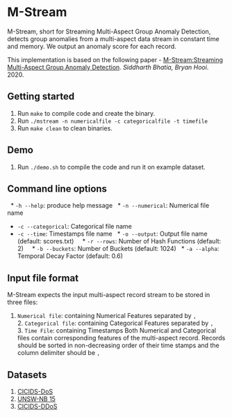 # M-Stream
M-Stream, short for Streaming Multi-Aspect Group Anomaly Detection, detects group anomalies from a multi-aspect data stream in constant time and memory. We output an anomaly score for each record.

This implementation is based on the following paper - [M-Stream:Streaming Multi-Aspect Group Anomaly Detection](). *Siddharth Bhatia, Bryan Hooi*. 2020.

## Getting started
1. Run `make` to compile code and create the binary.
2. Run `./mstream -n numericalfile -c categoricalfile -t timefile `
3. Run `make clean` to clean binaries.

## Demo
1. Run `./demo.sh` to compile the code and run it on example dataset.


## Command line options
  * `-h --help`: produce help message
  * `-n --numerical`: Numerical file name
  * `-c --categorical`: Categorical file name
  * `-c --time`: Timestamps file name
  * `-o --output`: Output file name (default: scores.txt)  
  * `-r --rows`: Number of Hash Functions (default: 2)  
  * `-b --buckets`: Number of Buckets (default: 1024)
  * `-a --alpha`: Temporal Decay Factor (default: 0.6)


## Input file format
M-Stream expects the input multi-aspect record stream to be stored in three files:
1. `Numerical file`: containing Numerical Features separated by `,`
2. `Categorical file`: containing Categorical Features separated by `,`
3. `Time File`: containing Timestamps
Both Numerical and Categorical files contain corresponding features of the multi-aspect record. Records should be sorted in non-decreasing order of their time stamps and the column delimiter should be `,`


## Datasets
1. [CICIDS-DoS](https://www.unb.ca/cic/datasets/ids-2018.html)
2. [UNSW-NB 15](https://www.unsw.adfa.edu.au/unsw-canberra-cyber/cybersecurity/ADFA-NB15-Datasets/)
3. [CICIDS-DDoS](https://www.unb.ca/cic/datasets/ids-2018.html)